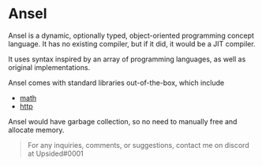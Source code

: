 # Ansel

Ansel is a dynamic, optionally typed, object-oriented programming concept language. It has no existing compiler, but if it did, it would be a JIT compiler.

It uses syntax inspired by an array of programming languages, as well as original implementations.

Ansel comes with standard libraries out-of-the-box, which include
- [math](libraries/math.md)
- [http](libraries/http.md)

Ansel would have garbage collection, so no need to manually free and allocate memory.

> For any inquiries, comments, or suggestions, contact me on discord at Upsided#0001 